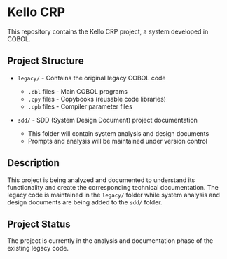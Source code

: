 # Kello CRP

This repository contains the Kello CRP project, a system developed in COBOL.

## Project Structure

- `legacy/` - Contains the original legacy COBOL code
  - `.cbl` files - Main COBOL programs
  - `.cpy` files - Copybooks (reusable code libraries)
  - `.cpb` files - Compiler parameter files

- `sdd/` - SDD (System Design Document) project documentation
  - This folder will contain system analysis and design documents
  - Prompts and analysis will be maintained under version control

## Description

This project is being analyzed and documented to understand its functionality and create the corresponding technical documentation. The legacy code is maintained in the `legacy/` folder while system analysis and design documents are being added to the `sdd/` folder.

## Project Status

The project is currently in the analysis and documentation phase of the existing legacy code.
